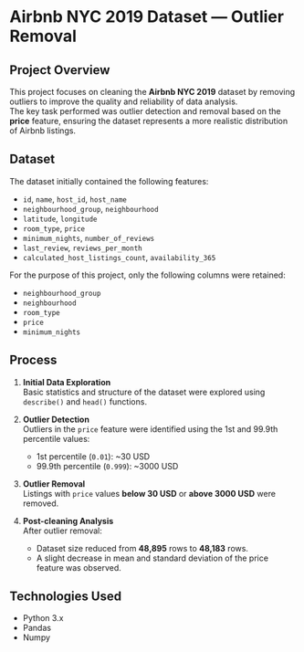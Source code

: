 # Airbnb NYC 2019 Dataset — Outlier Removal

## Project Overview
This project focuses on cleaning the **Airbnb NYC 2019** dataset by removing outliers to improve the quality and reliability of data analysis.  
The key task performed was outlier detection and removal based on the **price** feature, ensuring the dataset represents a more realistic distribution of Airbnb listings.

## Dataset
The dataset initially contained the following features:
- `id`, `name`, `host_id`, `host_name`
- `neighbourhood_group`, `neighbourhood`
- `latitude`, `longitude`
- `room_type`, `price`
- `minimum_nights`, `number_of_reviews`
- `last_review`, `reviews_per_month`
- `calculated_host_listings_count`, `availability_365`

For the purpose of this project, only the following columns were retained:
- `neighbourhood_group`
- `neighbourhood`
- `room_type`
- `price`
- `minimum_nights`

## Process

1. **Initial Data Exploration**  
   Basic statistics and structure of the dataset were explored using `describe()` and `head()` functions.

2. **Outlier Detection**  
   Outliers in the `price` feature were identified using the 1st and 99.9th percentile values:
   - 1st percentile (`0.01`): ~30 USD
   - 99.9th percentile (`0.999`): ~3000 USD

3. **Outlier Removal**  
   Listings with `price` values **below 30 USD** or **above 3000 USD** were removed.

4. **Post-cleaning Analysis**  
   After outlier removal:
   - Dataset size reduced from **48,895** rows to **48,183** rows.
   - A slight decrease in mean and standard deviation of the price feature was observed.

## Technologies Used
- Python 3.x
- Pandas
- Numpy



